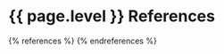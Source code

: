 # {{ page.level }} References

<div style="display:none">
<p>&nbsp;</p><!-- disable the big T-->
</div>

{% references %}
{% endreferences %}
